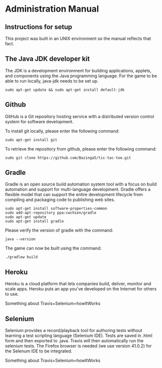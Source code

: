 Administration Manual
========================

Instructions for setup
---------------------------
This project was built in an UNIX environment so the manual reflects that fact. 


The Java JDK developer kit
---------------------------------
The JDK is a development environment for building applications, applets, and components using the Java programming language. For the game to be able to run locally, java-jdk needs to be set up.

```
sudo apt-get update && sudo apt-get install default-jdk
```


Github
--------------
GitHub is a Git repository hosting service with a distributed version control system for software development.  

To install git locally, please enter the following command:
```
sudo apt-get install git
```
To retrieve the repository from github, please enter the following command:
```
sudo git clone https://github.com/Bazinga5/tic-tac-toe.git
```

Gradle
---------------
Gradle is an open source build automation system tool with a focus on build automation and support for multi-language development. Gradle offers a flexible model that can support the entire development lifecycle from compiling and packaging code to publishing web sites. 
```
sudo apt-get install software-properties-common
sudo add-apt-repository ppa:cwchien/gradle
sudo apt-get update
sudo apt-get install gradle
```
Please verify the version of gradle with the command:
```
java --version
```
The game can now be built using the command:
```
./gradlew build
```

Heroku
------------
Heroku is a cloud platform that lets companies build, deliver, monitor and scale apps. Heroku puts an app you've developed on the Internet for others to use. 

Something about Travis+Selenium=howItWorks

Selenium
-------------
Selenium provides a record/playback tool for authoring tests without learning a test scripting language (Selenium IDE). Tests are saved in .html form and then exported to .java. Travis will then automatically run the selenium tests. The Firefox browser is needed (we use version 41.0.2) for the Selenum IDE to be integrated. 

Something about Travis+Selenium=howItWorks
